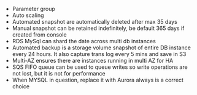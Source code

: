 * Parameter group
* Auto scaling
* Automated snapshot are automatically deleted after max 35 days
* Manual snapshot can be retained indefinitely, be default 365 days if created from console
* RDS MySql can shard the date across multi db instances
* Automated backup is a storage volume snapshot of entire DB instance every 24 hours. It also capture trans log every 5 mins and save in S3
* Multi-AZ ensures there are instances running in multi AZ for HA
* SQS FIFO queue can be used to queue writes so write operations are not lost, but it is not for performance
* When MYSQL in question, replace it with Aurora always is a correct choice